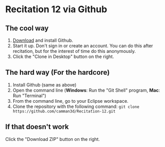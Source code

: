 # Recitation 12 via Github

## The cool way

1. [Download](https://help.github.com/articles/set-up-git) and install Github.
2. Start it up. Don't sign in or create an account. You can do this after recitation, but for the interest of time do this anonymously.
3. Click the "Clone in Desktop" button on the right.

## The hard way (For the hardcore)

1. Install Github (same as above)
2. Open the command line (**Windows**: Run the "Git Shell" program, **Mac**: Run "Terminal")
3. From the command line, go to your Eclipse workspace.
4. Clone the repository with the following command: `git clone https://github.com/camman3d/Recitation-12.git`

## If that doesn't work

Click the "Download ZIP" button on the right.
